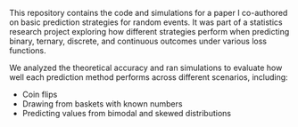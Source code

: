 This repository contains the code and simulations for a paper I co-authored on basic prediction strategies for random events. It was part of a statistics research project exploring how different strategies perform when predicting binary, ternary, discrete, and continuous outcomes under various loss functions.

We analyzed the theoretical accuracy and ran simulations to evaluate how well each prediction method performs across different scenarios, including:
- Coin flips
- Drawing from baskets with known numbers
- Predicting values from bimodal and skewed distributions
